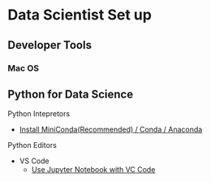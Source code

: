 # Data Scientist Set up

## Developer Tools

### Mac OS


## Python for Data Science

Python Intepretors

- [Install MiniConda(Recommended) / Conda / Anaconda](https://towardsdatascience.com/managing-project-specific-environments-with-conda-b8b50aa8be0e)


Python Editors

- VS Code 
  - [Use Jupyter Notebook with VC Code](https://code.visualstudio.com/docs/datascience/jupyter-notebooks)
